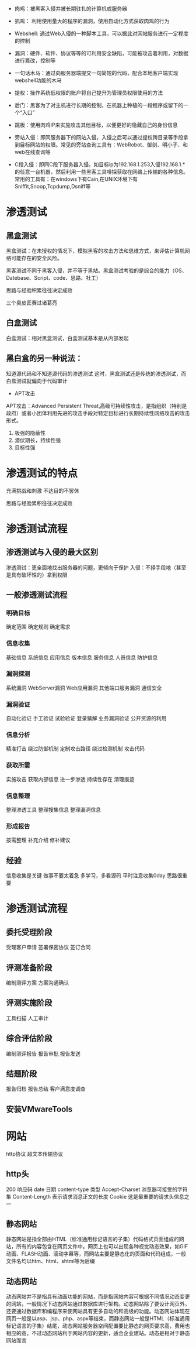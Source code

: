 - 肉鸡：被黑客入侵并被长期驻扎的计算机或服务器

- 抓鸡： 利用使用量大的程序的漏洞，使用自动化方式获取肉鸡的行为

- Webshell: 通过Web入侵的一种脚本工具，可以据此对网站服务进行一定程度的控制

- 漏洞：硬件、软件、协议等等的可利用安全缺陷，可能被攻击着利用，对数据进行篡改，控制等

- 一句话木马：通过向服务器端提交一句简短的代码，配合本地客户端实现webshell功能的木马

- 提权：操作系统低权限的账户将自己提升为管理员权限使用的方法

- 后门：黑客为了对主机进行长期的控制，在机器上种植的一段程序或留下的一个“入口”

- 跳板：使用肉鸡IP来实施攻击其他目标，以便更好的隐藏自己的身份信息

- 旁站入侵：即同服务器下的网站入侵，入侵之后可以通过提权跨目录等手段拿到目标网站的权限。常见的旁站查询工具有：WebRobot、御剑、明小子、和web在线查询等

- C段入侵：即同C段下服务器入侵。如目标ip为192.168.1.253入侵192.168.1.*的任意一台机器，然后利用一些黑客工具嗅探获取在网络上传输的各种信息。常用的工具有：在windows下有Cain,在UNIX环境下有Sniffit,Snoop,Tcpdump,Dsniff等

# 渗透测试

## 黑盒测试

黑盒测试：在未授权的情况下，模拟黑客的攻击方法和思维方式，来评估计算机网络可能存在的安全风险。

黑客测试不同于黑客入侵，并不等于黑站。黑盒测试考验的是综合的能力（OS、Datebase、Script、code、思路、社工）

思路与经验积累往往决定成败

三个臭皮匠赛过诸葛亮

## 白盒测试

白盒测试：相对黑盒测试，白盒测试基本是从内部发起

## 黑白盒的另一种说法：

知道源代码和不知道源代码的渗透测试
这时，黑盒测试还是传统的渗透测试，而白盒测试就偏向于代码审计

- APT攻击

APT攻击：Advanced Persistent Threat,高级可持续性攻击，是指组织（特别是政府）或者小团体利用先进的攻击手段对特定目标进行长期持续性网络攻击的攻击形式。

1. 极强的隐蔽性
2. 潜伏期长，持续性强
3. 目标性强

# 渗透测试的特点

充满挑战和刺激 不达目的不罢休

思路与经验累积往往决定成败

# 渗透测试流程

## 渗透测试与入侵的最大区别

渗透测试：更全面地找出服务器的问题，更倾向于保护
入侵：不择手段地（甚至是具有破坏性的）拿到权限

## 一般渗透测试流程

### 明确目标

确定范围
确定规则
确定需求

### 信息收集

基础信息
系统信息
应用信息
版本信息
服务信息
人员信息
防护信息

### 漏洞探测

系统漏洞
WebServer漏洞
Web应用漏洞
其他端口服务漏洞
通信安全

### 漏洞验证

自动化验证
手工验证
试验验证
登录猜解
业务漏洞验证
公开资源的利用

### 信息分析

精准打击
绕过防御机制
定制攻击路径
绕过检测机制
攻击代码

### 获取所需

实施攻击
获取内部信息
进一步渗透
持续性存在
清理痕迹

### 信息整理

整理渗透工具
整理搜集信息
整理漏洞信息

### 形成报告

按需整理
补充介绍
修补建议

## 经验

信息收集是关键
做事不要太着急
多学习，多看源码
平时注意收集0day
思路很重要

# 渗透测试流程

## 委托受理阶段

受理客户申请
签署保密协议
签订合同

## 评测准备阶段

编制测评方案 
方案沟通确认

## 评测实施阶段

工具扫描
人工审计

## 综合评估阶段

编制测评报告
报告审批
报告发送

## 结题阶段

报告归档
报告总结
客户满意度调查

## 安装VMwareTools

# 网站

http协议 超文本传输协议

## http头

200 响应码
date 日期
content-type 类型
Accept-Charset 浏览器可接受的字符集
Content-Length 表示请求消息正文的长度
Cookie 这是最重要的请求头信息之一

## 静态网站

静态网站是指全部由HTML（标准通用标记语言的子集）代码格式页面组成的网站，所有的内容包含在网页文件中。网页上也可以出现各种视觉动态效果，如GIF动画、FLASH动画、滚动字幕等，而网站主要是静态化的页面和代码组成，一般文件名均以htm、html、shtml等为后缀

## 动态网站

动态网站并不是指具有动画功能的网站，而是指网站内容可根据不同情况动态变更的网站，一般情况下动态网站通过数据库进行架构。动态网站除了要设计网页外，还要通过数据库和编程序来使网站具有更多自动的和高级的功能。动态网站体现在网页一般是以asp、jsp、php、aspx等结束，而静态网站一般是HTML（标准通用标记语言的子集）结尾，动态网站服务器空间配置要比静态的网页要求高，费用也相应的高，不过动态网站利于网站内容的更新，适合企业建站。动态是相对于静态网站而言

